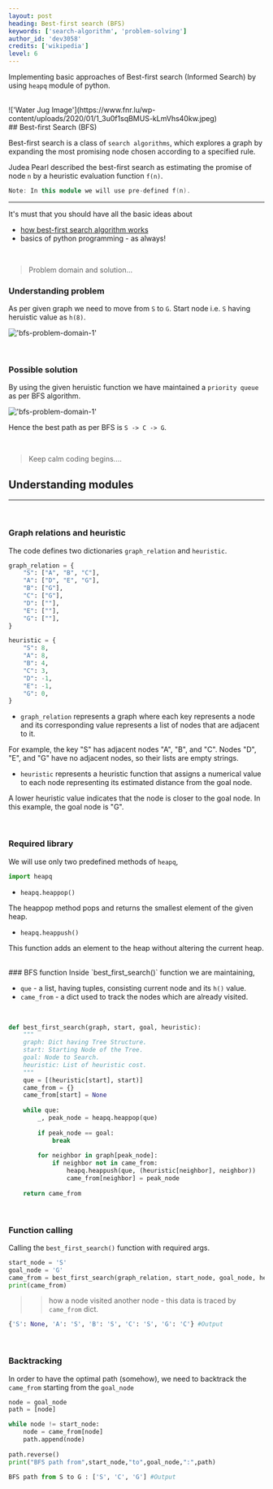 ```yaml
---
layout: post
heading: Best-first search (BFS)
keywords: ['search-algorithm', 'problem-solving']
author_id: 'dev3058'
credits: ['wikipedia']
level: 6
---
```


Implementing basic approaches of Best-first search (Informed Search) by using `heapq` module of python.

<br/>
!['Water Jug Image'](https://www.fnr.lu/wp-content/uploads/2020/01/1_3u0f1sqBMUS-kLmVhs40kw.jpeg)

<br/>
## Best-first Search (BFS)

Best-first search is a class of `search algorithms`, which explores a graph by expanding the most promising node chosen according to a specified rule.

Judea Pearl described the best-first search as estimating the promise of node `n` by a heuristic evaluation function 
`f(n)`. 


```cpp
Note: In this module we will use pre-defined f(n).
```

<hr>

It's must that you should have all the basic ideas about 

-  [how best-first search algorithm works](https://iq.opengenus.org/best-first-search/)
-  basics of python programming - as always!


<br/>

> Problem domain and solution... 

### Understanding problem
As per given graph we need to move from `S` to `G`. Start node i.e. `S` having heruistic value as `h(8)`.

!['bfs-problem-domain-1'](../../../image/bfs-problem-domain-1.png)

<br/>

### Possible solution
By using the given heruistic function we have maintained a `priority queue` as per BFS algorithm.

!['bfs-problem-domain-1'](../../../image/bfs-problem-domain-1-solution.png)

Hence the best path as per BFS is `S -> C -> G`.

<br/>

> Keep calm coding begins....

## Understanding modules
<hr><br/>

### Graph relations and heuristic
The code defines two dictionaries `graph_relation` and `heuristic`.

```python
graph_relation = {
    "S": ["A", "B", "C"],
    "A": ["D", "E", "G"],
    "B": ["G"],
    "C": ["G"],
    "D": [""],
    "E": [""],
    "G": [""],
}

heuristic = {
    "S": 8,
    "A": 8,
    "B": 4,
    "C": 3,
    "D": -1,
    "E": -1,
    "G": 0,
}
```


- `graph_relation` represents a graph where each key represents a node and its corresponding value represents a list of nodes that are adjacent to it. 

For example, the key "S" has adjacent nodes "A", "B", and "C". Nodes "D", "E", and "G" have no adjacent nodes, so their lists are empty strings.

- `heuristic` represents a heuristic function that assigns a numerical value to each node representing its estimated distance from the goal node. 

A lower heuristic value indicates that the node is closer to the goal node. In this example, the goal node is "G".


<br/>

### Required library
We will use only two predefined methods of `heapq`,

```python
import heapq
```

- `heapq.heappop()`

The heappop method pops and returns the smallest element of the given heap.

- `heapq.heappush()`

This function adds an element to the heap without altering the current heap.

<br/>
### BFS function
Inside `best_first_search()` function we are maintaining,

- `que` - a list, having tuples, consisting current node and its `h()` value.
- `came_from` - a dict used to track the nodes which are already visited.

<br/>

```python
def best_first_search(graph, start, goal, heuristic):
    """
    graph: Dict having Tree Structure.
    start: Starting Node of the Tree.
    goal: Node to Search.
    heuristic: List of heuristic cost.
    """
    que = [(heuristic[start], start)]
    came_from = {}
    came_from[start] = None
    
    while que:
        _, peak_node = heapq.heappop(que)
        
        if peak_node == goal:
            break
            
        for neighbor in graph[peak_node]:
            if neighbor not in came_from:
                heapq.heappush(que, (heuristic[neighbor], neighbor))
                came_from[neighbor] = peak_node
    
    return came_from
```

<br/>

### Function calling

Calling the `best_first_search()` function with required args.
<br/>

```python
start_node = 'S'
goal_node = 'G'
came_from = best_first_search(graph_relation, start_node, goal_node, heuristic)
print(came_from)
```

>>how a node visited another node - this data is traced by `came_from` dict.

```python
{'S': None, 'A': 'S', 'B': 'S', 'C': 'S', 'G': 'C'} #Output
```

<br/>

### Backtracking
In order to have the optimal path (somehow), we need to backtrack the `came_from` starting from the `goal_node`

```python
node = goal_node
path = [node]

while node != start_node:
    node = came_from[node]
    path.append(node)
    
path.reverse()
print("BFS path from",start_node,"to",goal_node,":",path)
```

```python
BFS path from S to G : ['S', 'C', 'G'] #Output
```




